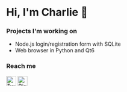 # Hi, I'm Charlie 👋

### Projects I'm working on 

* Node.js login/registration form with SQLite
* Web browser in Python and Qt6

### Reach me
<a href="https://twitter.com/chascharIie"><img src="https://cdn-icons-png.flaticon.com/512/124/124021.png" width="26px" alt="Twitter" /></a>
<a href="https://discordapp.com/users/1081597440819482716"><img src="https://static.vecteezy.com/system/resources/thumbnails/006/892/625/small/discord-logo-icon-editorial-free-vector.jpg" width="26px" alt="Discord" /></a>
